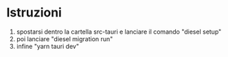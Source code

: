 # Istruzioni
1. spostarsi dentro la cartella src-tauri e lanciare il comando "diesel setup"
2. poi lanciare "diesel migration run"
3. infine "yarn tauri dev"
